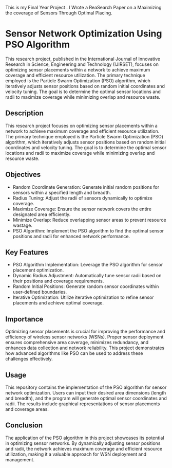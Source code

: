 This is my Final Year Project . I Wrote a ReaSearch Paper on a Maximizing the coverage of Sensors Through Optimal Placing.

# Sensor Network Optimization Using PSO Algorithm

This research project, published in the International Journal of Innovative Research in Science, Engineering and Technology (IJIRSET), focuses on optimizing sensor placements within a network to achieve maximum coverage and efficient resource utilization. The primary technique employed is the Particle Swarm Optimization (PSO) algorithm, which iteratively adjusts sensor positions based on random initial coordinates and velocity tuning. The goal is to determine the optimal sensor locations and radii to maximize coverage while minimizing overlap and resource waste.

## Description

This research project focuses on optimizing sensor placements within a network to achieve maximum coverage and efficient resource utilization. The primary technique employed is the Particle Swarm Optimization (PSO) algorithm, which iteratively adjusts sensor positions based on random initial coordinates and velocity tuning. The goal is to determine the optimal sensor locations and radii to maximize coverage while minimizing overlap and resource waste.

## Objectives

- Random Coordinate Generation: Generate initial random positions for sensors within a specified length and breadth.
- Radius Tuning: Adjust the radii of sensors dynamically to optimize coverage.
- Maximize Coverage: Ensure the sensor network covers the entire designated area efficiently.
- Minimize Overlap: Reduce overlapping sensor areas to prevent resource wastage.
- PSO Algorithm: Implement the PSO algorithm to find the optimal sensor positions and radii for enhanced network performance.

## Key Features

- PSO Algorithm Implementation: Leverage the PSO algorithm for sensor placement optimization.
- Dynamic Radius Adjustment: Automatically tune sensor radii based on their positions and coverage requirements.
- Random Initial Positions: Generate random sensor coordinates within user-defined boundaries.
- Iterative Optimization: Utilize iterative optimization to refine sensor placements and achieve optimal coverage.

## Importance

Optimizing sensor placements is crucial for improving the performance and efficiency of wireless sensor networks (WSNs). Proper sensor deployment ensures comprehensive area coverage, minimizes redundancy, and enhances data collection and network reliability. This project demonstrates how advanced algorithms like PSO can be used to address these challenges effectively.

## Usage

This repository contains the implementation of the PSO algorithm for sensor network optimization. Users can input their desired area dimensions (length and breadth), and the program will generate optimal sensor coordinates and radii. The results include graphical representations of sensor placements and coverage areas.

## Conclusion

The application of the PSO algorithm in this project showcases its potential in optimizing sensor networks. By dynamically adjusting sensor positions and radii, the network achieves maximum coverage and efficient resource utilization, making it a valuable approach for WSN deployment and management.
